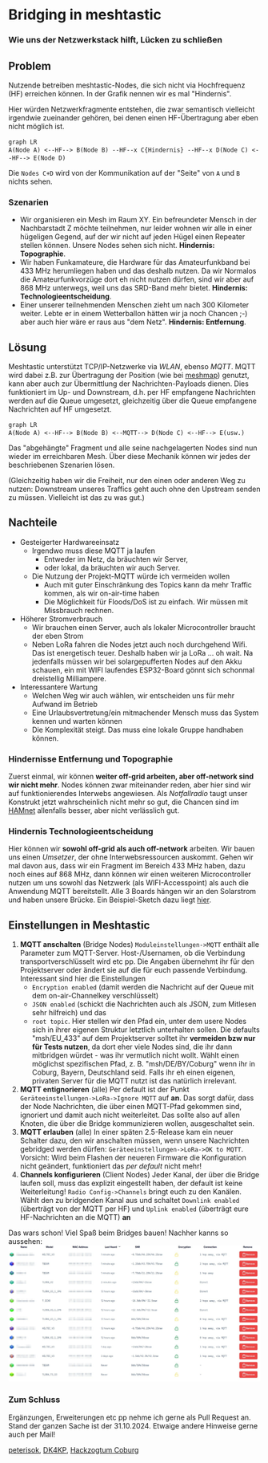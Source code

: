 # Bridging in meshtastic

### Wie uns der Netzwerkstack hilft, Lücken zu schließen

## Problem

Nutzende betreiben meshtastic-Nodes, die sich nicht via Hochfrequenz (HF) erreichen können. In der Grafik nennen wir es mal "Hindernis".

Hier würden Netzwerkfragmente entstehen, die zwar semantisch vielleicht irgendwie zueinander gehören, bei denen einen HF-Übertragung aber eben nicht möglich ist.

```mermaid
graph LR
A(Node A) <--HF--> B(Node B) --HF--x C{Hindernis} --HF--x D(Node C) <--HF--> E(Node D)

```
Die `Nodes C+D` wird von der Kommunikation auf der "Seite" von `A` und `B` nichts sehen.

### Szenarien

* Wir organisieren ein Mesh im Raum XY. Ein befreundeter Mensch in der Nachbarstadt Z möchte teilnehmen, nur leider wohnen wir alle in einer hügeligen Gegend, auf der wir nicht auf jeden Hügel einen Repeater stellen können. Unsere Nodes sehen sich nicht. **Hindernis: Topographie**.
* Wir haben Funkamateure, die Hardware für das Amateurfunkband bei 433 MHz herumliegen haben und das deshalb nutzen. Da wir Normalos die Amateurfunkvorzüge dort eh nicht nutzen dürfen, sind wir aber auf 868 MHz unterwegs, weil uns das SRD-Band mehr bietet. **Hindernis: Technologieentscheidung**.
* Einer unserer teilnehmenden Menschen zieht um nach 300 Kilometer weiter. Lebte er in einem Wetterballon hätten wir ja noch Chancen ;-) aber auch hier wäre er raus aus "dem Netz". **Hindernis: Entfernung**.

## Lösung

Meshtastic unterstützt TCP/IP-Netzwerke via _WLAN_, ebenso _MQTT_. MQTT wird dabei z.B. zur Übertragung der Position (wie bei [meshmap](https://meshmap.net)) genutzt, kann aber auch zur Übermittlung der Nachrichten-Payloads dienen. Dies funktioniert im Up- und Downstream, d.h. per HF empfangene Nachrichten werden auf die Queue umgesetzt, gleichzeitig über die Queue empfangene Nachrichten auf HF umgesetzt.

```mermaid
graph LR
A(Node A) <--HF--> B(Node B) <--MQTT--> D(Node C) <--HF--> E(usw.)
```

Das "abgehängte" Fragment und alle seine nachgelagerten Nodes sind nun wieder im erreichbaren Mesh. Über diese Mechanik können wir jedes der beschriebenen Szenarien lösen.

(Gleichzeitig haben wir die Freiheit, nur den einen oder anderen Weg zu nutzen: Downstream unseres Traffics geht auch ohne den Upstream senden zu müssen. Vielleicht ist das zu was gut.)

## Nachteile

* Gesteigerter Hardwareeinsatz
    * Irgendwo muss diese MQTT ja laufen
        * Entweder im Netz, da bräuchten wir Server,
        * oder lokal, da bräuchten wir auch Server.
    * Die Nutzung der Projekt-MQTT würde ich vermeiden wollen
        * Auch mit guter Einschränkung des Topics kann da mehr Traffic kommen, als wir on-air-time haben
        * Die Möglichkeit für Floods/DoS ist zu einfach. Wir müssen mit Missbrauch rechnen.
* Höherer Stromverbrauch
    * Wir brauchen einen Server, auch als lokaler Microcontroller braucht der eben Strom
    * Neben LoRa fahren die Nodes jetzt auch noch durchgehend Wifi. Das ist energetisch teuer. Deshalb haben wir ja LoRa ... oh wait. Na jedenfalls müssen wir bei solargepufferten Nodes auf den Akku schauen, ein mit WIFI laufendes ESP32-Board gönnt sich schonmal dreistellig Milliampere.
* Interessantere Wartung
    * Welchen Weg wir auch wählen, wir entscheiden uns für mehr Aufwand im Betrieb
    * Eine Urlaubsvertretung/ein mitmachender Mensch muss das System kennen und warten können
    * Die Komplexität steigt. Das muss eine lokale Gruppe handhaben können.

### Hindernisse Entfernung und Topographie

Zuerst einmal, wir können **weiter off-grid arbeiten, aber off-network sind wir nicht mehr**. Nodes können zwar miteinander reden, aber hier sind wir auf funktionierendes Interwebs angewiesen. Als _Notfallradio_ taugt unser Konstrukt jetzt wahrscheinlich nicht mehr so gut, die Chancen sind im [HAMnet](https://ampr.org) allenfalls besser, aber nicht verlässlich gut.

### Hindernis Technologieentscheidung

Hier können wir **sowohl off-grid als auch off-network** arbeiten. Wir bauen uns einen _Umsetzer_, der ohne Interwebsressourcen auskommt. Gehen wir mal davon aus, dass wir ein Fragment im Bereich 433 MHz haben, dazu noch eines auf 868 MHz, dann können wir einen weiteren Microcontroller nutzen um uns sowohl das Netzwerk (als WIFI-Accesspoint) als auch die Anwendung MQTT bereitstellt. Alle 3 Boards hängen wir an den Solarstrom und haben unsere Brücke. Ein Beispiel-Sketch dazu liegt [hier](https://github.com/pkornherr/LoRa/blob/main/WiFi-MQTT-Sketch/WiFi-MQTT-Sketch.ino).

## Einstellungen in Meshtastic

1. **MQTT anschalten** (Bridge Nodes)
   `Moduleinstellungen->MQTT` enthält alle Parameter zum MQTT-Server. Host-/Usernamen, ob die Verbindung transportverschlüsselt wird etc pp. Die Angaben übernehmt ihr für den Projektserver oder ändert sie auf die für euch passende Verbindung.
   Interessant sind hier die Einstellungen
      * `Encryption enabled` (damit werden die Nachricht auf der Queue mit dem on-air-Channelkey verschlüsselt)
      * `JSON enabled` (schickt die Nachrichten auch als JSON, zum Mitlesen sehr hilfreich) und das
      * `root topic`. Hier stellen wir den Pfad ein, unter dem usere Nodes sich in ihrer eigenen Struktur letztlich unterhalten sollen. Die defaults "msh/EU_433" auf dem Projektserver solltet ihr **vermeiden bzw nur für Tests nutzen**, da dort eher viele Nodes sind, die ihr dann mitbridgen würdet - was ihr vermutlich nicht wollt. Wählt einen möglichst spezifischen Pfad, z. B. "msh/DE/BY/Coburg" wenn ihr in Coburg, Bayern, Deutschland seid.
Falls ihr eh einen eigenen, privaten Server für die MQTT nutzt ist das natürlich irrelevant.
3. **MQTT entignorieren** (alle)
    Per default ist der Punkt `Geräteeinstellungen->LoRa->Ignore MQTT` auf **an**. Das sorgt dafür, dass der Node Nachrichten, die über einen MQTT-Pfad gekommen sind, ignoriert und damit auch nicht weiterleitet. Das sollte also auf allen Knoten, die über die Bridge kommunizieren wollen, ausgeschaltet sein.
4. **MQTT erlauben** (alle)
    In einer späten 2.5-Release kam ein neuer Schalter dazu, den wir anschalten müssen, wenn unsere Nachrichten gebridged werden dürfen: `Geräteeinstellungen->LoRa->OK to MQTT`. Vorsicht: Wird beim Flashen der neueren Firmware die Konfiguration nicht geändert, funktioniert das _per default_ nicht mehr!
5. **Channels konfigurieren** (Client Nodes)
    Jeder Kanal, der über die Bridge laufen soll, muss das explizit eingestellt haben, der default ist keine Weiterleitung! `Radio Config->Channels` bringt euch zu den Kanälen. Wählt den zu bridgenden Kanal aus und schaltet `Downlink enabled` (überträgt von der MQTT per HF) und `Uplink enabled` (überträgt eure HF-Nachrichten an die MQTT) **an**

Das wars schon! Viel Spaß beim Bridges bauen! Nachher kanns so aussehen:
![Bei uns](https://github.com/pkornherr/LoRa/blob/a55dd26d997e40c5087baea035445800a9b7e68d/coburg_bridged_mesh.jpeg)

### Zum Schluss
Ergänzungen, Erweiterungen etc pp nehme ich gerne als Pull Request an. Stand der ganzen Sache ist der 31.10.2024. Etwaige andere Hinweise gerne auch per Mail!

[peterisok](mailto:peterisok@hackzogtum-coburg.de), [DK4KP](https://bravo19.de), [Hackzogtum Coburg](https://hackzogtum-coburg.de)
